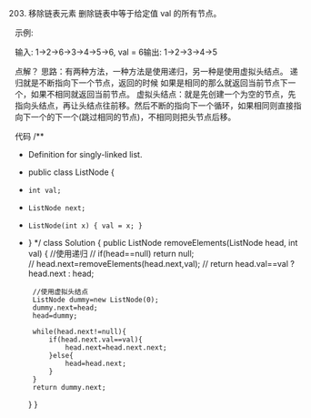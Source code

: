 203. 移除链表元素
删除链表中等于给定值 val 的所有节点。

示例:

输入: 1->2->6->3->4->5->6, val = 6输出: 1->2->3->4->5


点解？
思路：有两种方法，一种方法是使用递归，另一种是使用虚拟头结点。
递归就是不断指向下一个节点，返回的时候 如果是相同的那么就返回当前节点下一个，如果不相同就返回当前节点。
虚拟头结点：就是先创建一个为空的节点，先指向头结点，再让头结点往前移。然后不断的指向下一个循环，如果相同则直接指向下一个的下一个(跳过相同的节点)，不相同则把头节点后移。

代码
/**
 * Definition for singly-linked list.
 * public class ListNode {
 *     int val;
 *     ListNode next;
 *     ListNode(int x) { val = x; }
 * }
 */
class Solution {
    public ListNode removeElements(ListNode head, int val) {
        //使用递归
//         if(head==null) return null;        
//         head.next=removeElements(head.next,val);
//         return head.val==val ? head.next : head;

        //使用虚拟头结点
        ListNode dummy=new ListNode(0);
        dummy.next=head;
        head=dummy;

        while(head.next!=null){
            if(head.next.val==val){
                head.next=head.next.next;
            }else{
                head=head.next;
            }
        }
        return dummy.next;
    }
}
